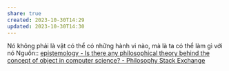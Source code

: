 ```yaml
---
share: true
created: 2023-10-30T14:29
updated: 2023-10-30T14:30
---
```

Nó không phải là vật có thể có những hành vi nào, mà là ta có thể làm gì với nó
Nguồn:: [epistemology - Is there any philosophical theory behind the concept of object in computer science? - Philosophy Stack Exchange](https://philosophy.stackexchange.com/questions/99660/is-there-any-philosophical-theory-behind-the-concept-of-object-in-computer-scien/99710?noredirect=1#comment294491_99710)
